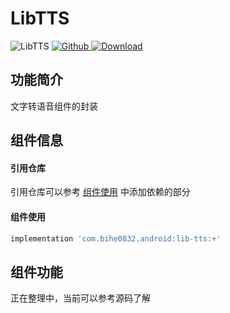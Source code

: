 # LibTTS

![LibTTS](https://img.shields.io/badge/AndroidAppFactory-LibTTS-brightgreen)
[ ![Github](https://img.shields.io/badge/Github-LibTTS-brightgreen?style=social) ](https://github.com/bihe0832/AndroidAppFactory/tree/master/LibTTS)
[ ![Download](https://api.bintray.com/packages/bihe0832/android/lib-tts/images/download.svg) ](https://bintray.com/bihe0832/android/lib-tts/_latestVersion)

## 功能简介

文字转语音组件的封装

## 组件信息

#### 引用仓库

引用仓库可以参考 [组件使用](./../start.md) 中添加依赖的部分

#### 组件使用

```groovy
implementation 'com.bihe0832.android:lib-tts:+'
```

## 组件功能

正在整理中，当前可以参考源码了解